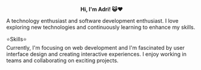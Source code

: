 <p align="center"><b>Hi, I'm Adri! 😺❤️</b></p>
A technology enthusiast and software development enthusiast. I love exploring new technologies and continuously learning to enhance my skills.

⭐Skills⭐<br>
Currently, I'm focusing on web development and I'm fascinated by user interface design and creating interactive experiences. I enjoy working in teams and collaborating on exciting projects.
